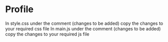 # Profile
In style.css under the comment (changes to be added) copy the changes to your required css file
In main.js under the comment (changes to be added) copy the changes to your required js file
